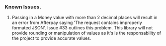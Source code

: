 ### Known Issues.

1. Passing in a Money value with more than 2 decimal places will result in an error from Afterpay saying 'The request contains improperly formated JSON'. Issue #33 outlines this problem. This library will not provide rounding or manipulation of values as it's is the responsability of the project to provide accurate values.
